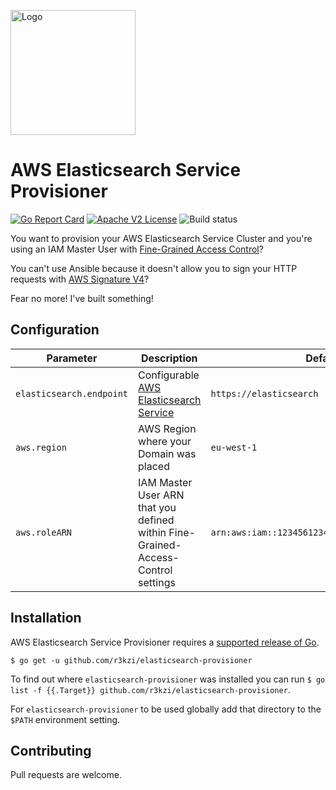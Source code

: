 <p align="left"><img src="https://storage.googleapis.com/gopherizeme.appspot.com/gophers/8b1d3e63f2013bf48b04c906312dc358f6f916e3.png" alt="Logo" height="200"></p> 

# AWS Elasticsearch Service Provisioner

[![Go Report Card](https://goreportcard.com/badge/github.com/r3kzi/aws-elasticsearch-provisioner)](https://goreportcard.com/report/github.com/r3kzi/aws-elasticsearch-provisioner)
[![Apache V2 License](https://img.shields.io/badge/license-Apache%20V2-blue.svg)](https://github.com/r3kzi/aws-elasticsearch-provisioner/blob/master/LICENSE)
![Build status](https://travis-ci.com/r3kzi/aws-elasticsearch-provisioner.svg?branch=master)


You want to provision your AWS Elasticsearch Service Cluster and you're using an IAM Master User with 
[Fine-Grained Access Control](https://docs.aws.amazon.com/elasticsearch-service/latest/developerguide/fgac.html)?

You can't use Ansible because it doesn't allow you to sign your HTTP requests with 
[AWS Signature V4](https://docs.aws.amazon.com/general/latest/gr/signature-version-4.html)?

Fear no more! I've built something!

## Configuration

| Parameter                 | Description                                                                               | Default                                           |
|---------------------------|-------------------------------------------------------------------------------------------|---------------------------------------------------|
| `elasticsearch.endpoint`  | Configurable [AWS Elasticsearch Service](https://aws.amazon.com/de/elasticsearch-service) | `https://elasticsearch`                           |
| `aws.region`              | AWS Region where your Domain was placed                                                   | `eu-west-1`                                       |
| `aws.roleARN`             | IAM Master User ARN that you defined within Fine-Grained-Access-Control settings          | `arn:aws:iam::123456123456:role/IAMMasterUser`    |

## Installation

AWS Elasticsearch Service Provisioner requires a
[supported release of Go](https://golang.org/doc/devel/release.html#policy).

```shell script
$ go get -u github.com/r3kzi/elasticsearch-provisioner
```

To find out where `elasticsearch-provisioner` was installed you can run `$ go list -f {{.Target}} github.com/r3kzi/elasticsearch-provisioner`. 

For `elasticsearch-provisioner` to be used globally add that directory to the `$PATH` environment setting.

## Contributing

Pull requests are welcome.